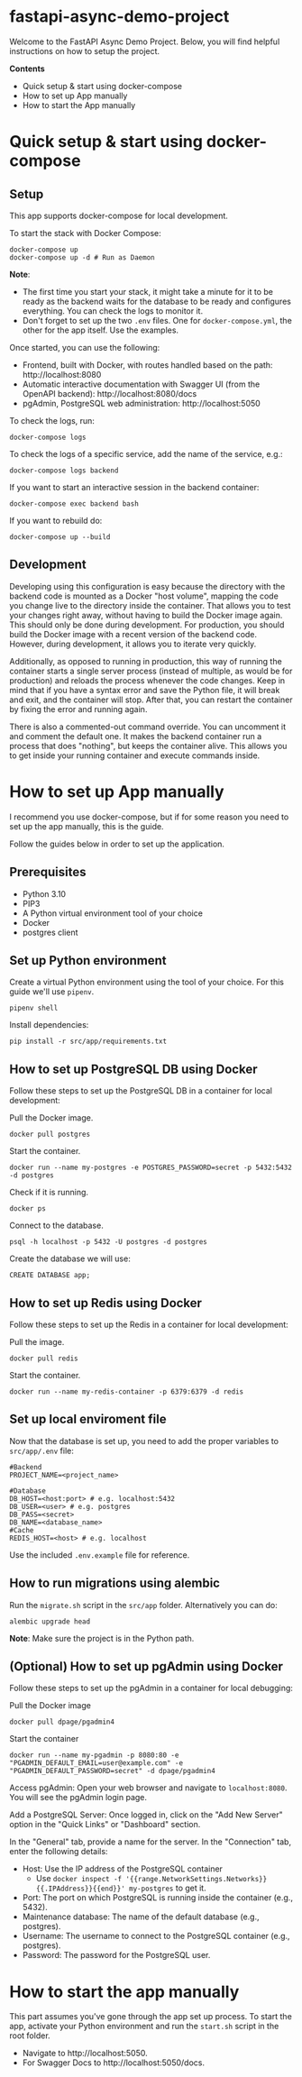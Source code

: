 # fastapi-async-demo-project

Welcome to the FastAPI Async Demo Project. Below, you will find helpful instructions on how to setup the project.

**Contents**
- Quick setup & start using docker-compose
- How to set up App manually
- How to start the App manually

# Quick setup & start using docker-compose

## Setup

This app supports docker-compose for local development.

To start the stack with Docker Compose:

```
docker-compose up
docker-compose up -d # Run as Daemon
```

**Note**:
- The first time you start your stack, it might take a minute for it to be ready as the backend waits for the database to be ready and configures everything. You can check the logs to monitor it.
- Don't forget to set up the two `.env` files. One for `docker-compose.yml`, the other for the app itself. Use the examples.

Once started, you can use the following:

- Frontend, built with Docker, with routes handled based on the path: http://localhost:8080
- Automatic interactive documentation with Swagger UI (from the OpenAPI backend): http://localhost:8080/docs
- pgAdmin, PostgreSQL web administration: http://localhost:5050


To check the logs, run:

```
docker-compose logs
```

To check the logs of a specific service, add the name of the service, e.g.:

```
docker-compose logs backend
```

If you want to start an interactive session in the backend container:

```
docker-compose exec backend bash
```

If you want to rebuild do:

```
docker-compose up --build
```

## Development

Developing using this configuration is easy because the directory with the backend code is mounted as a Docker "host volume", mapping the code you change live to the directory inside the container. That allows you to test your changes right away, without having to build the Docker image again. This should only be done during development. For production, you should build the Docker image with a recent version of the backend code. However, during development, it allows you to iterate very quickly.

Additionally, as opposed to running in production, this way of running the container starts a single server process (instead of multiple, as would be for production) and reloads the process whenever the code changes. Keep in mind that if you have a syntax error and save the Python file, it will break and exit, and the container will stop. After that, you can restart the container by fixing the error and running again.

There is also a commented-out command override. You can uncomment it and comment the default one. It makes the backend container run a process that does "nothing", but keeps the container alive. This allows you to get inside your running container and execute commands inside.

# How to set up App manually
I recommend you use docker-compose, but if for some reason you need to set up the app manually, this is the guide.

Follow the guides below in order to set up the application.

## Prerequisites

- Python 3.10
- PIP3
- A Python virtual environment tool of your choice
- Docker
- postgres client

## Set up Python environment

Create a virtual Python environment using the tool of your choice. For this guide we'll use `pipenv`.
```
pipenv shell
```

Install dependencies:
```
pip install -r src/app/requirements.txt
```

## How to set up PostgreSQL DB using Docker

Follow these steps to set up the PostgreSQL DB in a container for local development:

Pull the Docker image.
```
docker pull postgres
```

Start the container.
```
docker run --name my-postgres -e POSTGRES_PASSWORD=secret -p 5432:5432 -d postgres
```

Check if it is running.
```
docker ps
```

Connect to the database.
```
psql -h localhost -p 5432 -U postgres -d postgres
```

Create the database we will use:
```
CREATE DATABASE app;
```

## How to set up Redis using Docker

Follow these steps to set up the Redis in a container for local development:

Pull the image.
```
docker pull redis
```

Start the container.
```
docker run --name my-redis-container -p 6379:6379 -d redis
```

## Set up local enviroment file

Now that the database is set up, you need to add the proper variables to `src/app/.env` file:

```
#Backend
PROJECT_NAME=<project_name>

#Database
DB_HOST=<host:port> # e.g. localhost:5432
DB_USER=<user> # e.g. postgres
DB_PASS=<secret>
DB_NAME=<database_name>
#Cache
REDIS_HOST=<host> # e.g. localhost
```

Use the included `.env.example` file for reference.

## How to run migrations using alembic

Run the `migrate.sh` script in the `src/app` folder. Alternatively you can do:
```
alembic upgrade head
```

**Note**: Make sure the project is in the Python path.

## (Optional) How to set up pgAdmin using Docker

Follow these steps to set up the pgAdmin in a container for local debugging:

Pull the Docker image
```
docker pull dpage/pgadmin4
```

Start the container
```
docker run --name my-pgadmin -p 8080:80 -e "PGADMIN_DEFAULT_EMAIL=user@example.com" -e "PGADMIN_DEFAULT_PASSWORD=secret" -d dpage/pgadmin4
```

Access pgAdmin: Open your web browser and navigate to `localhost:8080`. You will see the pgAdmin login page.

Add a PostgreSQL Server: Once logged in, click on the "Add New Server" option in the "Quick Links" or "Dashboard" section.

In the "General" tab, provide a name for the server.
In the "Connection" tab, enter the following details:
- Host: Use the IP address of the PostgreSQL container
    - Use `docker inspect -f '{{range.NetworkSettings.Networks}}{{.IPAddress}}{{end}}' my-postgres` to get it.
- Port: The port on which PostgreSQL is running inside the container (e.g., 5432).
- Maintenance database: The name of the default database (e.g., postgres).
- Username: The username to connect to the PostgreSQL container (e.g., postgres).
- Password: The password for the PostgreSQL user.


# How to start the app manually

This part assumes you've gone through the app set up process. To start the app, activate your Python environment and run the `start.sh` script in the root folder.

- Navigate to http://localhost:5050.
- For Swagger Docs to http://localhost:5050/docs.
